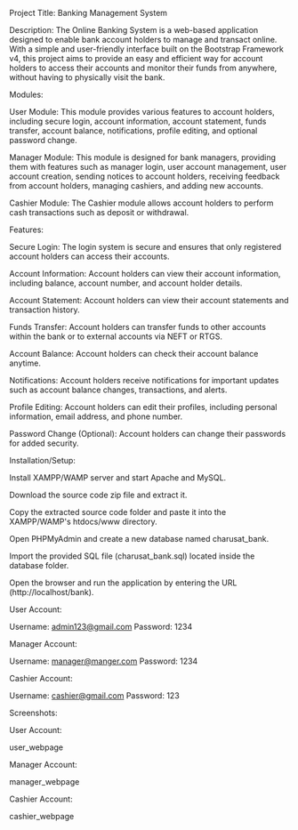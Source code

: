 Project Title: Banking Management System

Description: The Online Banking System is a web-based application designed to enable bank account holders to manage and transact online. With a simple and user-friendly interface built on the Bootstrap Framework v4, this project aims to provide an easy and efficient way for account holders to access their accounts and monitor their funds from anywhere, without having to physically visit the bank.

Modules:

User Module: This module provides various features to account holders, including secure login, account information, account statement, funds transfer, account balance, notifications, profile editing, and optional password change.

Manager Module: This module is designed for bank managers, providing them with features such as manager login, user account management, user account creation, sending notices to account holders, receiving feedback from account holders, managing cashiers, and adding new accounts.

Cashier Module: The Cashier module allows account holders to perform cash transactions such as deposit or withdrawal.

Features:

Secure Login: The login system is secure and ensures that only registered account holders can access their accounts.

Account Information: Account holders can view their account information, including balance, account number, and account holder details.

Account Statement: Account holders can view their account statements and transaction history.

Funds Transfer: Account holders can transfer funds to other accounts within the bank or to external accounts via NEFT or RTGS.

Account Balance: Account holders can check their account balance anytime.

Notifications: Account holders receive notifications for important updates such as account balance changes, transactions, and alerts.

Profile Editing: Account holders can edit their profiles, including personal information, email address, and phone number.

Password Change (Optional): Account holders can change their passwords for added security.

Installation/Setup:

Install XAMPP/WAMP server and start Apache and MySQL.

Download the source code zip file and extract it.

Copy the extracted source code folder and paste it into the XAMPP/WAMP's htdocs/www directory.

Open PHPMyAdmin and create a new database named charusat_bank.

Import the provided SQL file (charusat_bank.sql) located inside the database folder.

Open the browser and run the application by entering the URL (http://localhost/bank).

User Account:

Username: admin123@gmail.com
Password: 1234

Manager Account:

Username: manager@manger.com
Password: 1234

Cashier Account:

Username: cashier@gmail.com
Password: 123

Screenshots:

User Account:

user_webpage

Manager Account:

manager_webpage

Cashier Account:

cashier_webpage
